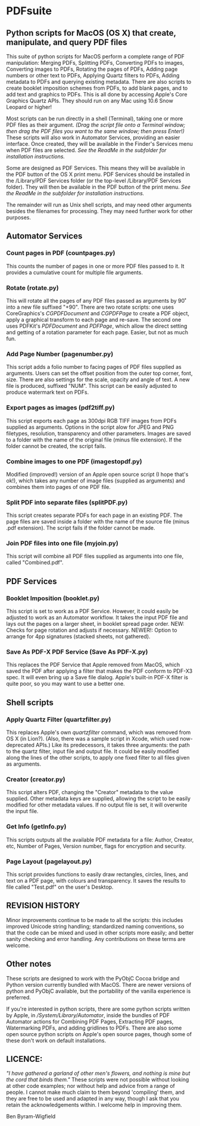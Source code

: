 # PDFsuite
## Python scripts for MacOS (OS X) that create, manipulate, and query PDF files

This suite of python scripts for MacOS perform a complete range of PDF manipulation: 
Merging PDFs, 
Splitting PDFs, 
Converting PDFs to images, 
Converting images to PDFs, 
Rotating the pages of PDFs, 
Adding page numbers or other text to PDFs, 
Applying Quartz filters to PDFs, 
Adding metadata to PDFs and querying existing metadata. 
There are also scripts to create booklet imposition schemes from PDFs, to add blank pages, and to add text and graphics to PDFs. This is all done by accessing Apple's Core Graphics Quartz APIs. They should run on any Mac using 10.6 Snow Leopard or higher!

Most scripts can be run directly in a shell (Terminal), taking one or more PDF files as their argument. _(Drag the script file onto a Terminal window; then drag the PDF files you want to the same window; then press Enter!)_
These scripts will also work in Automator Services, providing an easier interface. Once created, they will be available in the Finder's Services menu when PDF files are selected. _See the ReadMe in the subfolder for installation instructions._

Some are designed as PDF Services. This means they will be available in the PDF button of the OS X print menu. PDF Services should be installed in the <user>/Library/PDF Services folder (or the top-level /Library/PDF Services folder). They will then be available in the PDF button of the print menu. _See the ReadMe in the subfolder for installation instructions._

The remainder will run as Unix shell scripts, and may need other arguments besides the filenames for processing. They may need further work for other purposes.

## Automator Services
### Count pages in PDF (countpages.py)
This counts the number of pages in one or more PDF files passed to it. It provides a cumulative count for multiple file arguments.

### Rotate (rotate.py)
This will rotate all the pages of any PDF files passed as arguments by 90˚ into a new file suffixed "+90". There are two rotate scripts: one uses CoreGraphics's _CGPDFDocument_ and _CGPDFPage_ to create a PDF object, apply a graphical transform to each page and re-save. The second one uses PDFKit's _PDFDocument_ and _PDFPage_, which allow the direct setting and getting of a rotation parameter for each page. Easier, but not as much fun.

### Add Page Number (pagenumber.py)

This script adds a folio number to facing pages of PDF files supplied as arguments. Users can set the offset position from the outer top corner, font, size. There are also settings for the scale, opacity and angle of text. A new file is produced, suffixed "NUM". 
This script can be easily adjusted to produce watermark text on PDFs.

### Export pages as images (pdf2tiff.py)

This script exports each page as 300dpi RGB TIFF images from PDFs supplied as arguments. Options in the script alow for JPEG and PNG filetypes, resolution, transparency and other parameters. Images are saved to a folder with the name of the original file (minus file extension). If the folder cannot be created, the script fails.

### Combine images to one PDF (imagestopdf.py)

Modified (improved!) version of an Apple open source script (I hope that's ok!), which takes any number of image files (supplied as arguments) and combines them into pages of one PDF file.

### Split PDF into separate files (splitPDF.py)

This script creates separate PDFs for each page in an existing PDF. The page files are saved inside a folder with the name of the source file (minus .pdf extension). The script fails if the folder cannot be made.

### Join PDF files into one file (myjoin.py)

This script will combine all PDF files supplied as arguments into one file, called "Combined.pdf". 


## PDF Services
### Booklet Imposition (booklet.py)

This script is set to work as a PDF Service. However, it could easily be adjusted to work as an Automator workflow. It takes the input PDF file and lays out the pages on a larger sheet, in booklet spread page order. NEW: Checks for page rotation and adjusts if necessary. NEWER!: Option to arrange for 4pp signatures (stacked sheets, not gathered).

### Save As PDF-X PDF Service (Save As PDF-X.py)

This replaces the PDF Service that Apple removed from MacOS, which saved the PDF after applying a filter that makes the PDF conform to PDF-X3 spec. It will even bring up a Save file dialog. Apple's built-in PDF-X filter is quite poor, so you may want to use a better one.

## Shell scripts
### Apply Quartz Filter (quartzfilter.py)

This replaces Apple's own _quartzfilter_ command, which was removed from OS X (in Lion?). (Also, there was a sample script in Xcode, which used now-deprecated APIs.) Like its predecessors, it takes three arguments: the path to the quartz filter, input file and output file. It could be easily modified along the lines of the other scripts, to apply one fixed filter to all files given as arguments.

### Creator (creator.py)

This script alters PDF, changing the "Creator" metadata to the value supplied. Other metadata keys are supplied, allowing the script to be easily modified for other metadata values. If no output file is set, it will overwrite the input file.

### Get Info (getInfo.py)

This scripts outputs all the available PDF metadata for a file: Author, Creator, etc, Number of Pages, Version number, flags for encryption and security.

### Page Layout (pagelayout.py)

This script provides functions to easily draw rectangles, circles, lines, and text on a PDF page, with colours and transparency. It saves the results to file called "Test.pdf" on the user's Desktop.

## REVISION HISTORY
Minor improvements continue to be made to all the scripts: this includes improved Unicode string handling; standardized naming conventions, so that the code can be mixed and used in other scripts more easily; and better sanity checking and error handling. Any contributions on these terms are welcome.

## Other notes

These scripts are designed to work with the PyObjC Cocoa bridge and Python version currently bundled with MacOS. There are newer versions of python and PyObjC available, but the portability of the vanilla experience is preferred. 

If you're interested in python scripts, there are some python scripts written by Apple, in _/System/Library/Automator_, inside the bundles of PDF Automator actions for Combining PDF Pages, Extracting PDF pages, Watermarking PDFs, and adding gridlines to PDFs. There are also some open source python scripts on Apple's open source pages, though some of these don't work on default installations.

## LICENCE:
_"I have gathered a garland of other men's flowers, and nothing is mine but the cord that binds them."_ These scripts were not possible without looking at other code examples; nor without help and advice from a range of people. I cannot make much claim to them beyond 'compiling' them, and they are free to be used and adapted in any way, though I ask that you retain the acknowledgements within. I welcome help in improving them.

Ben Byram-Wigfield
